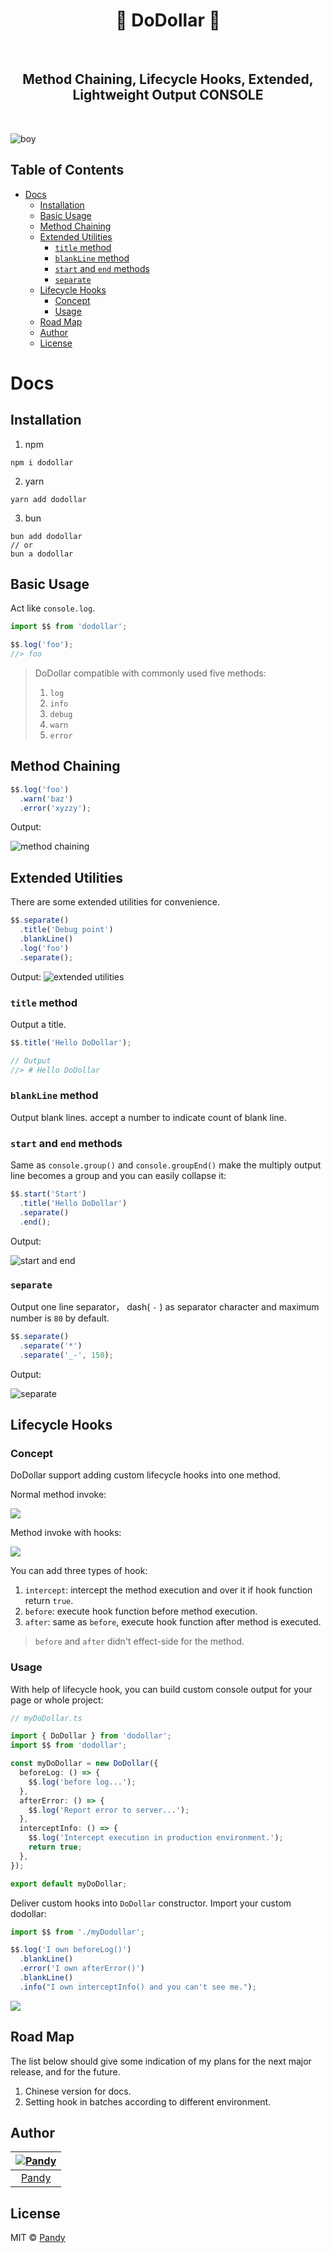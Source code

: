 <h1 align="center">🌟 DoDollar 🌟 </h1>

<br />

<h2 align="center">Method Chaining, Lifecycle Hooks, Extended, Lightweight Output CONSOLE</h2>

<br />

![boy](public/boy.png)

## Table of Contents

- [Docs](#docs)
  - [Installation](#installation)
  - [Basic Usage](#basic-usage)
  - [Method Chaining](#method-chaining)
  - [Extended Utilities](#extended-utilities)
    - [`title` method](#title-method)
    - [`blankLine` method](#blankline-method)
    - [`start` and `end` methods](#start-and-end-methods)
    - [`separate`](#separate)
  - [Lifecycle Hooks](#lifecycle-hooks)
    - [Concept](#concept)
    - [Usage](#usage)
  - [Road Map](#road-map)
  - [Author](#author)
  - [License](#license)

# Docs

## Installation

1. npm

```shell
npm i dodollar
```

2. yarn

```shell
yarn add dodollar
```

3. bun

```shell
bun add dodollar
// or
bun a dodollar
```

## Basic Usage

Act like `console.log`.

```ts
import $$ from 'dodollar';

$$.log('foo');
//> foo
```

> DoDollar compatible with commonly used five methods:
>
> 1. `log`
> 2. `info`
> 3. `debug`
> 4. `warn`
> 5. `error`

## Method Chaining

```ts
$$.log('foo')
  .warn('baz')
  .error('xyzzy');
```

Output:

![method chaining](public/method%20chaining.png)

## Extended Utilities

There are some extended utilities for convenience.

```ts
$$.separate()
  .title('Debug point')
  .blankLine()
  .log('foo')
  .separate();
```

Output:
![extended utilities](public/extended%20utilities.png)

### `title` method

Output a title.

```ts
$$.title('Hello DoDollar');

// Output
//> # Hello DoDollar
```

### `blankLine` method

Output blank lines. accept a number to indicate count of blank line.

### `start` and `end` methods

Same as `console.group()` and `console.groupEnd()` make the multiply output line becomes a group and you can easily collapse it:

```ts
$$.start('Start')
  .title('Hello DoDollar')
  .separate()
  .end();
```

Output:

![start and end](public/start%20and%20end.png)

### `separate`

Output one line separator， dash( `-` ) as separator character and maximum number is `80` by default.

```ts
$$.separate()
  .separate('*')
  .separate('_-', 150);
```

Output:

![separate](public/separate.png)

## Lifecycle Hooks

### Concept

DoDollar support adding custom lifecycle hooks into one method.

Normal method invoke:

![](public/normal%20invoke.png)

Method invoke with hooks:

![](public/invoke%20with%20hooks.png)

You can add three types of hook:

1. `intercept`: intercept the method execution and over it if hook function return `true`.
2. `before`: execute hook function before method execution.
3. `after`: same as `before`, execute hook function after method is executed.

> `before` and `after` didn't effect-side for the method.

### Usage

With help of lifecycle hook, you can build custom console output for your page or whole project:

```ts
// myDoDollar.ts

import { DoDollar } from 'dodollar';
import $$ from 'dodollar';

const myDoDollar = new DoDollar({
  beforeLog: () => {
    $$.log('before log...');
  },
  afterError: () => {
    $$.log('Report error to server...');
  },
  interceptInfo: () => {
    $$.log('Intercept execution in production environment.');
    return true;
  },
});

export default myDoDollar;
```
Deliver custom hooks into `DoDollar` constructor. 
Import your custom dodollar:

```ts
import $$ from './myDodollar';

$$.log('I own beforeLog()')
  .blankLine()
  .error('I own afterError()')
  .blankLine()
  .info("I own interceptInfo() and you can't see me.");
```

![](public/lifecycle%20hooks.png)


## Road Map

The list below should give some indication of my plans for the next major release, and for the future.

1. Chinese version for docs.
2. Setting hook in batches according to different environment.

## Author

| [![Pandy](https://avatars.githubusercontent.com/u/68799055?v=4)](https://github.com/Penggeor) |
| :-------------------------------------------------------------------------------------------: |
|                             [Pandy](https://github.com/Penggeor)                              |

## License

MIT © [Pandy](https://avatars.githubusercontent.com/u/68799055?v=4)
